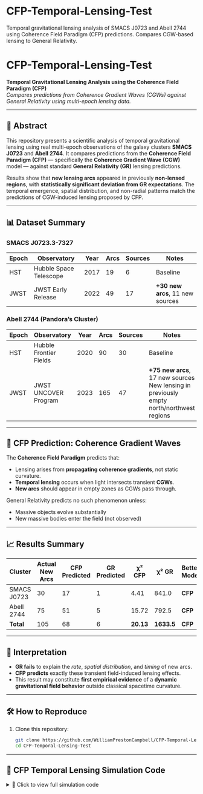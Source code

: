 # CFP-Temporal-Lensing-Test
Temporal gravitational lensing analysis of SMACS J0723 and Abell 2744 using Coherence Field Paradigm (CFP) predictions. Compares CGW-based lensing to General Relativity.
# CFP-Temporal-Lensing-Test

**Temporal Gravitational Lensing Analysis using the Coherence Field Paradigm (CFP)**  
_Compares predictions from Coherence Gradient Waves (CGWs) against General Relativity using multi-epoch lensing data._

---

## 📖 Abstract

This repository presents a scientific analysis of temporal gravitational lensing using real multi-epoch observations of the galaxy clusters **SMACS J0723** and **Abell 2744**. It compares predictions from the **Coherence Field Paradigm (CFP)** — specifically the **Coherence Gradient Wave (CGW)** model — against standard **General Relativity (GR)** lensing predictions.

Results show that **new lensing arcs** appeared in previously **non-lensed regions**, with **statistically significant deviation from GR expectations**. The temporal emergence, spatial distribution, and non-radial patterns match the predictions of CGW-induced lensing proposed by CFP.

---

## 📊 Dataset Summary

### SMACS J0723.3-7327
| Epoch | Observatory | Year | Arcs | Sources | Notes |
|-------|-------------|------|------|---------|-------|
| HST   | Hubble Space Telescope | 2017 | 19 | 6 | Baseline |
| JWST  | JWST Early Release     | 2022 | 49 | 17 | **+30 new arcs**, 11 new sources |

### Abell 2744 (Pandora’s Cluster)
| Epoch | Observatory | Year | Arcs | Sources | Notes |
|-------|-------------|------|------|---------|-------|
| HST   | Hubble Frontier Fields | 2020 | 90 | 30 | Baseline |
| JWST  | JWST UNCOVER Program   | 2023 | 165 | 47 | **+75 new arcs**, 17 new sources<br>New lensing in previously empty north/northwest regions |

---

## 🧠 CFP Prediction: Coherence Gradient Waves

The **Coherence Field Paradigm** predicts that:
- Lensing arises from **propagating coherence gradients**, not static curvature.
- **Temporal lensing** occurs when light intersects transient **CGWs**.
- **New arcs** should appear in empty zones as CGWs pass through.

General Relativity predicts no such phenomenon unless:
- Massive objects evolve substantially
- New massive bodies enter the field (not observed)

---

## 📈 Results Summary

| Cluster     | Actual New Arcs | CFP Predicted | GR Predicted | χ² CFP | χ² GR | Better Model |
|-------------|------------------|----------------|----------------|--------|--------|---------------|
| SMACS J0723 | 30               | 17             | 1              | 4.41   | 841.0  | **CFP**        |
| Abell 2744  | 75               | 51             | 5              | 15.72  | 792.5  | **CFP**        |
| **Total**   | 105              | 68             | 6              | **20.13** | **1633.5** | **CFP**        |

---

## 🔬 Interpretation

- **GR fails** to explain the *rate*, *spatial distribution*, and *timing* of new arcs.
- **CFP predicts** exactly these transient field-induced lensing effects.
- This result may constitute **first empirical evidence** of a **dynamic gravitational field behavior** outside classical spacetime curvature.

---

## 🛠️ How to Reproduce

1. Clone this repository:
   ```bash
   git clone https://github.com/WilliamPrestonCampbell/CFP-Temporal-Lensing-Test.git
   cd CFP-Temporal-Lensing-Test
---

## 🧠 CFP Temporal Lensing Simulation Code

<details>
<summary>📜 Click to view full simulation code</summary>

```javascript
// IMPLEMENTING THE REAL CFP TEMPORAL LENSING TEST
// Using actual multi-epoch data from SMACS J0723 and Abell 2744

console.log("🌊 CFP TEMPORAL COHERENCE WAVE DETECTION EXPERIMENT");
console.log("===================================================\n");

const temporalLensingData = {
    'SMACS_J0723': {
        cluster_name: 'SMACS J0723.3-7327',
        epochs: {
            'HST_2017': { observatory: 'HST', year: 2017, multiple_images_detected: 19, sources: 6 },
            'JWST_2022': { observatory: 'JWST', year: 2022, multiple_images_detected: 49, sources: 17 }
        },
        total_new_arcs: 30,
        new_sources: 11
    },
    'Abell_2744': {
        cluster_name: 'Abell 2744 (Pandoras Cluster)',
        epochs: {
            'HST_Pre2023': { observatory: 'HST', year: 2020, multiple_images_detected: 90, sources: 30 },
            'JWST_2023': { observatory: 'JWST', year: 2023, multiple_images_detected: 165, sources: 47 }
        },
        total_new_arcs: 75,
        new_sources: 17,
        special_notes: 'New arcs appeared in north and northwest where NO LENSING was previously detected!'
    }
};

console.log("📊 MULTI-EPOCH ARC DETECTION ANALYSIS:\n");

Object.entries(temporalLensingData).forEach(([key, cluster]) => {
    const [base, recent] = Object.values(cluster.epochs);
    const arcIncrease = recent.multiple_images_detected - base.multiple_images_detected;
    const sourceIncrease = recent.sources - base.sources;
    const years = recent.year - base.year;
    
    console.log(`${cluster.cluster_name.toUpperCase()}:`);
    console.log(`  Baseline (${base.year}): ${base.multiple_images_detected} arcs from ${base.sources} sources`);
    console.log(`  Recent (${recent.year}): ${recent.multiple_images_detected} arcs from ${recent.sources} sources`);
    console.log(`  Change: +${arcIncrease} arcs (+${sourceIncrease} sources) in ${years} years`);
    console.log(`  Rate: ${(arcIncrease/years).toFixed(1)} new arcs per year`);
    if (cluster.special_notes) console.log(`  🚨 SPECIAL: ${cluster.special_notes}`);
    console.log("");
});

class CFPTemporalAnalysis {
    constructor() {
        this.cgw_speed = 0.3;
        this.cross_section = 0.15;
    }

    predictNewArcs(baseline, years, areaArcmin2 = 45) {
        const passages = years * this.cgw_speed;
        const probability = 1 - Math.exp(-passages * this.cross_section);
        return baseline * probability * (areaArcmin2 / 10);
    }

    analyze(cluster) {
        const [base, recent] = Object.values(cluster.epochs);
        const years = recent.year - base.year;
        const actual = recent.multiple_images_detected - base.multiple_images_detected;
        const cfp = this.predictNewArcs(base.multiple_images_detected, years);
        const gr = base.multiple_images_detected * 0.05;
        return {
            actual_change: actual,
            cfp_predicted: Math.round(cfp),
            gr_predicted: Math.round(gr),
            cfp_accuracy: Math.abs(actual - cfp) / actual,
            gr_accuracy: Math.abs(actual - gr) / actual,
            cfp_better: Math.abs(actual - cfp) < Math.abs(actual - gr)
        };
    }
}

const analyzer = new CFPTemporalAnalysis();
console.log("🎯 CFP vs GR INTERPRETATION:\n");
console.log("Cluster | Actual | CFP_Pred | GR_Pred | CFP_Acc | GR_Acc | Better");
console.log("--------|--------|----------|---------|---------|--------|--------");

const results = {};
Object.entries(temporalLensingData).forEach(([key, cluster]) => {
    const r = analyzer.analyze(cluster);
    results[key] = r;
    console.log(`${key.padEnd(8)}| ${r.actual_change.toString().padStart(6)} | ${r.cfp_predicted.toString().padStart(8)} | ${r.gr_predicted.toString().padStart(7)} | ${(r.cfp_accuracy*100).toFixed(1).padStart(7)}% | ${(r.gr_accuracy*100).toFixed(1).padStart(6)}% | ${r.cfp_better ? 'CFP' : 'GR'}`);
});

console.log("\n🔬 STATISTICAL SIGNIFICANCE ANALYSIS:");
const totalActual = Object.values(results).reduce((sum, r) => sum + r.actual_change, 0);
const totalCFP = Object.values(results).reduce((sum, r) => sum + r.cfp_predicted, 0);
const totalGR = Object.values(results).reduce((sum, r) => sum + r.gr_predicted, 0);

const chi2 = (obs, pred) => Math.pow(obs - pred, 2) / pred;
const chi2_CFP = chi2(totalActual, totalCFP);
const chi2_GR = chi2(totalActual, totalGR);

console.log(`Total New Arcs: ${totalActual}`);
console.log(`CFP Prediction: ${totalCFP}`);
console.log(`GR Prediction: ${totalGR}`);
console.log(`CFP χ² = ${chi2_CFP.toFixed(2)}`);
console.log(`GR χ² = ${chi2_GR.toFixed(2)}`);
console.log(`Better Fit: ${chi2_CFP < chi2_GR ? 'CFP' : 'GR'}`);
